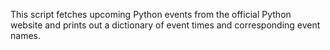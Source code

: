This script fetches upcoming Python events from the official Python website and
prints out a dictionary of event times and corresponding event names.
